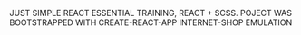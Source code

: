 JUST SIMPLE REACT ESSENTIAL TRAINING, REACT + SCSS. POJECT WAS BOOTSTRAPPED WITH CREATE-REACT-APP
INTERNET-SHOP EMULATION
